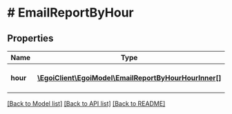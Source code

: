 # # EmailReportByHour

## Properties

Name | Type | Description | Notes
------------ | ------------- | ------------- | -------------
**hour** | [**\EgoiClient\EgoiModel\EmailReportByHourHourInner[]**](EmailReportByHourHourInner.md) | Email stats grouped by hour | [optional]

[[Back to Model list]](../../README.md#models) [[Back to API list]](../../README.md#endpoints) [[Back to README]](../../README.md)
